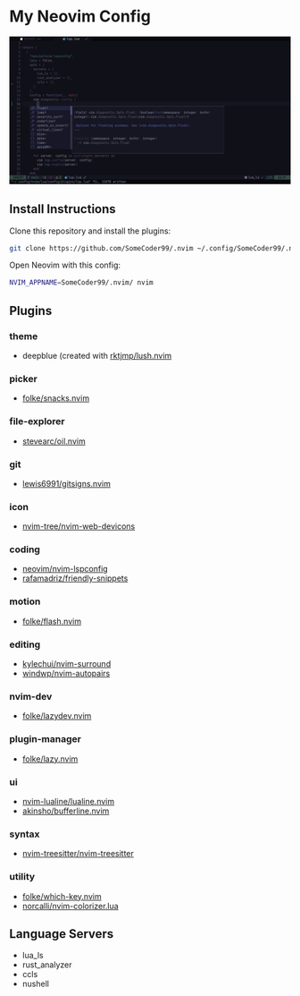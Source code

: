# My Neovim Config

![Preview](https://github.com/SomeCoder99/.nvim/blob/main/images/preview.png)

## Install Instructions

Clone this repository and install the plugins:

```sh
git clone https://github.com/SomeCoder99/.nvim ~/.config/SomeCoder99/.nvim
```

Open Neovim with this config:

```sh
NVIM_APPNAME=SomeCoder99/.nvim/ nvim
```

## Plugins

### theme
+ deepblue (created with [rktjmp/lush.nvim](https://github.com/rktjmp/lush.nvim)

### picker
+ [folke/snacks.nvim](https://github.com/folke/snacks.nvim)

### file-explorer
+ [stevearc/oil.nvim](https://github.com/stevearc/oil.nvim)

### git
+ [lewis6991/gitsigns.nvim](https://github.com/lewis6991/gitsigns.nvim)

### icon
+ [nvim-tree/nvim-web-devicons](https://github.com/nvim-tree/nvim-web-devicons)

### coding
+ [neovim/nvim-lspconfig](https://github.com/neovim/nvim-lspconfig)
+ [rafamadriz/friendly-snippets](https://github.com/rafamadriz/friendly-snippets)

### motion
+ [folke/flash.nvim](https://github.com/folke/flash.nvim)

### editing
+ [kylechui/nvim-surround](https://github.com/kylechui/nvim-surround)
+ [windwp/nvim-autopairs](https://github.com/windwp/nvim-autopairs)

### nvim-dev
+ [folke/lazydev.nvim](https://github.com/folke/lazydev.nvim)

### plugin-manager
+ [folke/lazy.nvim](https://github.com/folke/lazy.nvim)

### ui
+ [nvim-lualine/lualine.nvim](https://github.com/nvim-lualine/lualine.nvim)
+ [akinsho/bufferline.nvim](https://github.com/akinsho/bufferline.nvim)

### syntax
+ [nvim-treesitter/nvim-treesitter](https://github.com/nvim-treesitter/nvim-treesitter)

### utility
+ [folke/which-key.nvim](https://github.com/folke/which-key.nvim)
+ [norcalli/nvim-colorizer.lua](https://github.com/norcalli/nvim-colorizer.lua)

## Language Servers
+ lua_ls
+ rust_analyzer
+ ccls
+ nushell

